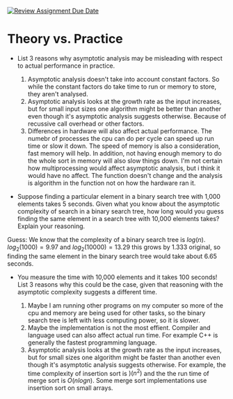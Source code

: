 [![Review Assignment Due Date](https://classroom.github.com/assets/deadline-readme-button-24ddc0f5d75046c5622901739e7c5dd533143b0c8e959d652212380cedb1ea36.svg)](https://classroom.github.com/a/FgMJElkj)
# Theory vs. Practice

- List 3 reasons why asymptotic analysis may be misleading with respect to
  actual performance in practice.
    1. Asymptotic analysis doesn't take into account constant factors. So while the constant factors do take time to run or memory to store, they aren't analysed. 
    2. Asymptotic analysis looks at the growth rate as the input increases, but for small input sizes one algorithm might be better than another even though it's asymptotic analysis suggests otherwise. Because of recussive call overhead or other factors.
    3. Differences in hardware will also affect actual performance. The numebr of processes the cpu can do per cycle can speed up run time or slow it down. The speed of memory is also a consideration, fast memory will help. In addition, not having enough memory to do the whole sort in memory will also slow things down. I'm not certain how multiprocessing would affect asymptotic analysis, but i think it would have no affect. The function doesn't change and the analysis is algorithm in the function not on how the hardware ran it. 

- Suppose finding a particular element in a binary search tree with 1,000
  elements takes 5 seconds. Given what you know about the asymptotic complexity
  of search in a binary search tree, how long would you guess finding the same
  element in a search tree with 10,000 elements takes? Explain your reasoning.

Guess: We know that the complexity of a binary search tree is $log(n)$. $log_2(1000) = 9.97$ and $log_2(10000) = 13.29$ this grows by 1.333 original, so finding the same element in the binary search tree would take about 6.65 seconds.

- You measure the time with 10,000 elements and it takes 100 seconds! List 3
  reasons why this could be the case, given that reasoning with the asymptotic
  complexity suggests a different time.

  1. Maybe I am running other programs on my computer so more of the cpu and memory are being used for other tasks, so the binary search tree is left with less computing power, so it is slower.
  2. Maybe the implementation is not the most effient. Compiler and language used can also affect actual run time. For example C++ is generally the fastest programming language.
  3. Asymptotic analysis looks at the growth rate as the input increases, but for small sizes one algorithm might be faster than another even though it's asymptotic analysis suggests otherwise. For example, the time complexity of insertion sort is $)(n^2)$ and the the run time of merge sort is $O(nlogn)$. Some merge sort implementations use insertion sort on small arrays.
